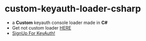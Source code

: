 # custom-keyauth-loader-csharp

- a **Custom** keyauth console loader made in **C#**
- Get not custom loader [HERE](https://github.com/KeyAuth/KeyAuth-CSHARP-Example)
- [SignUp For KeyAuth!](https://keyauth.cc) 
